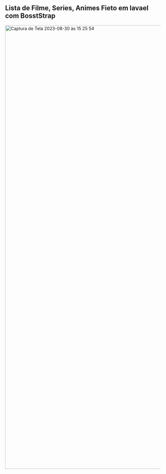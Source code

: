 ## Lista de Filme, Series, Animes Fieto em lavael com BosstStrap



<img width="1433" alt="Captura de Tela 2023-08-30 às 15 25 54" src="https://github.com/Mizaeldouglas/listasDe-series-filmes-animes_Alura_Laravel/assets/89351018/ecd20887-453c-44fa-a1f4-3212327fb403">
